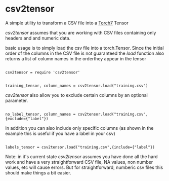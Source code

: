 # csv2tensor
A simple utility to transform a CSV file into a [Torch7](http://torch.ch) Tensor

*csv2tensor* assumes that you are working with CSV files containing only headers and and numeric data.

basic usage is to simply load the csv file into a torch.Tensor. Since the initial order of the columns in the CSV file is not guaranteed the *load* function also returns a list of column names in the orderthey appear in the tensor

<code>
csv2tensor = require 'csv2tensor'

training_tensor, column_names = csv2tensor.load("training.csv")
</code>

*csv2tensor* also allow you to exclude certain columns by an optional parameter.

<code>
no_label_tensor, column_names = csv2tensor.load("training.csv",{exclude={"label"})    
</code>

In addition you can also include only specific columns (as shown in the example this is useful if you have a label in your csv)

<code>
labels_tensor = csv2tensor.load("training.csv",{include={"label"})    
</code>

Note: in it's current state *csv2tensor* assumes you have done all the hard work and have a very straightforward CSV file, NA values, non number values, etc will cause errors. But for straightforward, numberic csv files this should make things a bit easier.
